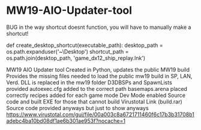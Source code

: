 # MW19-AIO-Updater-tool
BUG in the way shortcut doesnt function, you will have to manually make a shortcut!

def create_desktop_shortcut(executable_path):
    desktop_path = os.path.expanduser('~\\Desktop')
    shortcut_path = os.path.join(desktop_path, 'game_dx12_ship_replay.lnk')

MW19 AIO Updater tool Created in Python, updates the public MW19 build 
Provides the missing files needed to load the public mw19 build in SP, LAN, Verd.
DLL is replaced in the mw19 folder
D3DBSPs and SpawnLists provided
autoexec.cfg added to the correct path
basemaps.arena placed correctly
recipes added for each game mode
Dev Mode enabled
Source code and built EXE for those that cannot build
Virustotal Link (build.rar) Source code provided anyways but just to show anyways
https://www.virustotal.com/gui/file/00a003c8a6721711460f6c17b3b31708b1adebc4ba10bd08df1ae6b301ae953f?nocache=1
